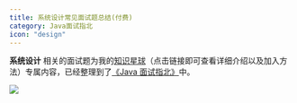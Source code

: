 ```yaml
---
title: 系统设计常见面试题总结(付费)
category: Java面试指北
icon: "design"
---
```


**系统设计** 相关的面试题为我的[知识星球](https://javaguide.cn/about-the-author/zhishixingqiu-two-years.html)（点击链接即可查看详细介绍以及加入方法）专属内容，已经整理到了[《Java 面试指北》](https://javaguide.cn/zhuanlan/java-mian-shi-zhi-bei.html)中。

![](https://oss.javaguide.cn/javamianshizhibei/system-design-questions.png)

<!-- @include: @planet.snippet.md -->
